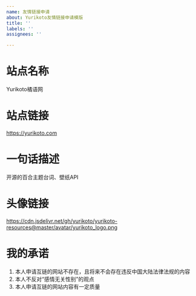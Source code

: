 ```yaml
---
name: 友情链接申请
about: Yurikoto友情链接申请模版
title: ''
labels: ''
assignees: ''

---
```


# 站点名称
Yurikoto橘语网
 
# 站点链接
https://yurikoto.com

# 一句话描述
开源的百合主题台词、壁纸API

# 头像链接
https://cdn.jsdelivr.net/gh/yurikoto/yurikoto-resources@master/avatar/yurikoto_logo.png

# 我的承诺
1. 本人申请互链的网站不存在，且将来不会存在违反中国大陆法律法规的内容
2. 本人不反对“感情无关性别”的观点
3. 本人申请互链的网站内容有一定质量
